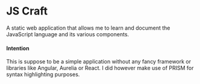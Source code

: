# JS Craft
A static web application that allows me to learn and document the JavaScript language and its various components.

#### Intention
This is suppose to be a simple application without any fancy framework or libraries like Angular, Aurelia or React. I did however make use of PRISM for syntax highlighting purposes.
